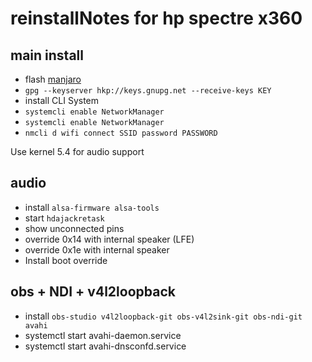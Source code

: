 # reinstallNotes for hp spectre x360

## main install
- flash [manjaro](https://manjaro.org/downloads/official/architect/)
- `gpg --keyserver hkp://keys.gnupg.net --receive-keys KEY`
- install CLI System
- `systemcli enable NetworkManager`
- `systemcli enable NetworkManager`
- `nmcli d wifi connect SSID password PASSWORD`

Use kernel 5.4 for audio support
## audio
- install `alsa-firmware alsa-tools`
- start `hdajackretask`
- show unconnected pins
- override 0x14 with internal speaker (LFE)
- override 0x1e with internal speaker
- Install boot override

## obs + NDI + v4l2loopback
- install `obs-studio v4l2loopback-git obs-v4l2sink-git obs-ndi-git avahi`
- systemctl start avahi-daemon.service
- systemctl start avahi-dnsconfd.service

